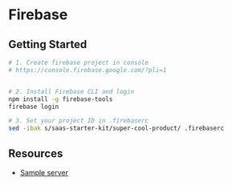 # Firebase

## Getting Started

```bash
# 1. Create firebase project in console
# https://console.firebase.google.com/?pli=1


# 2. Install Firebase CLI and login
npm install -g firebase-tools
firebase login

# 3. Set your project ID in .firebaserc
sed -ibak s/saas-starter-kit/super-cool-product/ .firebaserc
```


## Resources

* [Sample server](https://github.com/firebase/functions-samples/tree/master/quickstarts/time-server)
